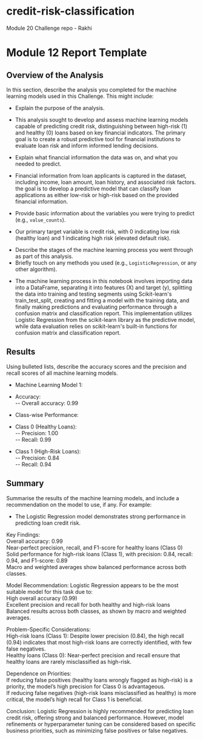 # credit-risk-classification
Module 20 Challenge repo - Rakhi

# Module 12 Report Template

## Overview of the Analysis

In this section, describe the analysis you completed for the machine learning models used in this Challenge. This might include:

* Explain the purpose of the analysis.
- This analysis sought to develop and assess machine learning models capable of predicting credit risk, distinguishing between high-risk (1) and healthy (0) loans based on key financial indicators. The primary goal is to create a robust predictive tool for financial institutions to evaluate loan risk and inform informed lending decisions.
  
* Explain what financial information the data was on, and what you needed to predict.
- Financial information from loan applicants is captured in the dataset, including income, loan amount, loan history, and associated risk factors. the goal is to develop a predictive model that can classify loan applications as either low-risk or high-risk based on the provided financial information.
  
* Provide basic information about the variables you were trying to predict (e.g., `value_counts`).
- Our primary target variable is credit risk, with 0 indicating low risk (healthy loan) and 1 indicating high risk (elevated default risk).
* Describe the stages of the machine learning process you went through as part of this analysis.
* Briefly touch on any methods you used (e.g., `LogisticRegression`, or any other algorithm).
- The machine learning process in this notebook involves importing data into a DataFrame, separating it into features (X) and target (y), splitting the data into training and testing segments using Scikit-learn's train_test_split, creating and fitting a model with the training data, and finally making predictions and evaluating performance through a confusion matrix and classification report.
This implementation utilizes Logistic Regression from the scikit-learn library as the predictive model, while data evaluation relies on scikit-learn's built-in functions for confusion matrix and classification report.


## Results

Using bulleted lists, describe the accuracy scores and the precision and recall scores of all machine learning models.

* Machine Learning Model 1:  

- Accuracy:  
-- Overall accuracy: 0.99 
- Class-wise Performance:  
- Class 0 (Healthy Loans):  
-- Precision: 1.00  
-- Recall: 0.99  
 
- Class 1 (High-Risk Loans):  
-- Precision: 0.84  
-- Recall: 0.94  




## Summary

Summarise the results of the machine learning models, and include a recommendation on the model to use, if any. For example:

- The Logistic Regression model demonstrates strong performance in predicting loan credit risk.

Key Findings:  
Overall accuracy: 0.99  
Near-perfect precision, recall, and F1-score for healthy loans (Class 0)  
Solid performance for high-risk loans (Class 1), with precision: 0.84, recall: 0.94, and F1-score: 0.89  
Macro and weighted averages show balanced performance across both classes.  

Model Recommendation: Logistic Regression appears to be the most suitable model for this task due to:  
High overall accuracy (0.99)  
Excellent precision and recall for both healthy and high-risk loans  
Balanced results across both classes, as shown by macro and weighted averages.  

Problem-Specific Considerations:  
High-risk loans (Class 1): Despite lower precision (0.84), the high recall (0.94) indicates that most high-risk loans are correctly identified, with few false negatives.  
Healthy loans (Class 0): Near-perfect precision and recall ensure that healthy loans are rarely misclassified as high-risk.  

Dependence on Priorities:  
If reducing false positives (healthy loans wrongly flagged as high-risk) is a priority, the model’s high precision for Class 0 is advantageous.    
If reducing false negatives (high-risk loans misclassified as healthy) is more critical, the model’s high recall for Class 1 is beneficial.  

Conclusion: Logistic Regression is highly recommended for predicting loan credit risk, offering strong and balanced performance. However, model refinements or hyperparameter tuning can be considered based on specific business priorities, such as minimizing false positives or false negatives.  
